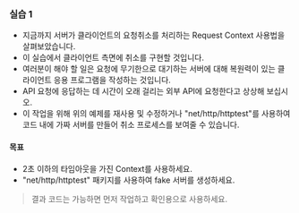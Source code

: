 
### 실습 1
* 지금까지 서버가 클라이언트의 요청취소를 처리하는 Request Context 사용법을 살펴보았습니다.
* 이 실습에서 클라이언트 측면에 취소를 구현할 것입니다.
* 여러분이 해야 할 일은 요청에 무기한으로 대기하는 서버에 대해 복원력이 있는 클라이언트 응용 프로그램을 작성하는 것입니다.
  <br/>
* API 요청에 응답하는 데 시간이 오래 걸리는 외부 API에 요청한다고 상상해 보십시오.
* 이 작업을 위해 위의 예제를 재사용 및 수정하거나 "net/http/httptest"를 사용하여 코드 내에 가짜 서버를 만들어 취소 프로세스를 보여줄 수 있습니다.

#### 목표
* 2초 이하의 타임아웃을 가진 Context를 사용하세요.
* "net/http/httptest" 패키지를 사용하여 fake 서버를 생성하세요.
> 결과 코드는 가능하면 먼저 작업하고 확인용으로 사용하세요.
> 


